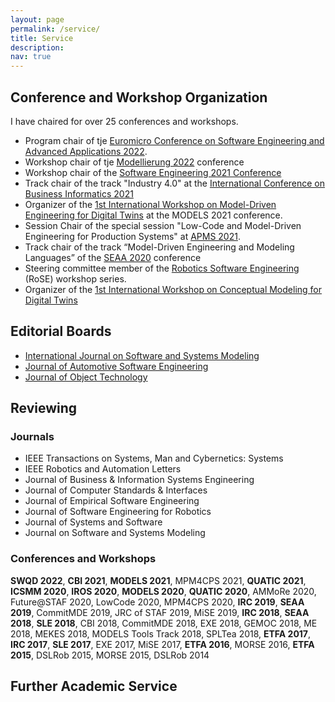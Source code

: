 ```yaml
---
layout: page
permalink: /service/
title: Service
description: 
nav: true
---
```


## Conference and Workshop Organization

I have chaired for over 25 conferences and workshops. 

- Program chair of tje [Euromicro Conference on Software Engineering and Advanced Applications 2022](https://dsd-seaa2022.iuma.ulpgc.es/).
- Workshop chair of tje [Modellierung 2022](https://qfam.gi.de/modellierung2022) conference
- Workshop chair of the [Software Engineering 2021 Conference](https://www.se-2022.de/)
- Track chair of the track "Industry 4.0" at the [International Conference on Business Informatics 2021](https://cbi2021.events.unibz.it/)
- Organizer of the [1st International Workshop on Model-Driven Engineering for Digital Twins](http://gemoc.org/events/moddit2021.html) at the MODELS 2021 conference. 
- Session Chair of the special session "Low-Code and Model-Driven Engineering for Production Systems" at [APMS 2021](https://www.apms-conference.org/).
- Track chair of the track “Model-Driven Engineering and Modeling Languages” of the [SEAA 2020](https://dsd-seaa2020.um.si/seaa/) conference
- Steering committee member of the [Robotics Software Engineering](https://rose-workshops.github.io/) (RoSE) workshop series.
- Organizer of the [1st International Workshop on Conceptual Modeling for Digital Twins](https://comodity.github.io/)


## Editorial Boards 

- [International Journal on Software and Systems Modeling](https://www.sosym.org/) 
- [Journal of Automotive Software Engineering](https://www.atlantis-press.com/journals/jase)
- [Journal of Object Technology](http://www.jot.fm/)

## Reviewing

### Journals

- IEEE Transactions on Systems, Man and Cybernetics: Systems
- IEEE Robotics and Automation Letters
- Journal of Business & Information Systems Engineering 
- Journal of Computer Standards & Interfaces
- Journal of Empirical Software Engineering
- Journal of Software Engineering for Robotics
- Journal of Systems and Software
- Journal on Software and Systems Modeling

### Conferences and Workshops 

**SWQD 2022**, 
**CBI 2021**,
**MODELS 2021**, 
MPM4CPS 2021, 
**QUATIC 2021**, 
**ICSMM 2020**, 
**IROS 2020**, 
**MODELS 2020**, 
**QUATIC 2020**, 
AMMoRe 2020, 
Future@STAF 2020, 
LowCode 2020, 
MPM4CPS 2020, 
**IRC 2019**, 
**SEAA 2019**, 
CommitMDE 2019, 
JRC of STAF 2019, 
MiSE 2019, 
**IRC 2018**, 
**SEAA 2018**, 
**SLE 2018**, 
CBI 2018, 
CommitMDE 2018, 
EXE 2018, 
GEMOC 2018, 
ME 2018, 
MEKES 2018, 
MODELS Tools Track 2018, 
SPLTea 2018, 
**ETFA 2017**, 
**IRC 2017**, 
**SLE 2017**, 
EXE 2017, 
MiSE 2017, 
**ETFA 2016**, 
MORSE 2016, 
**ETFA 2015**, 
DSLRob 2015, 
MORSE 2015, 
DSLRob 2014

## Further Academic Service 

